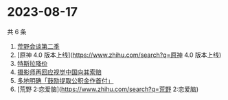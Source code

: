 # 2023-08-17

共 6 条

<!-- BEGIN -->
<!-- 最后更新时间 Thu Aug 17 2023 11:11:24 GMT+0800 (China Standard Time) -->

1. [荒野会谈第二季](https://www.zhihu.com/search?q=荒野会谈第二季)
1. [原神 4.0 版本上线](https://www.zhihu.com/search?q=原神 4.0 版本上线)
1. [特斯拉降价](https://www.zhihu.com/search?q=特斯拉降价)
1. [摄影师再回应视觉中国向其索赔](https://www.zhihu.com/search?q=摄影师再回应视觉中国向其索赔)
1. [多地明确「鼓励提取公积金作首付」](https://www.zhihu.com/search?q=多地明确「鼓励提取公积金作首付」)
1. [荒野 2:恋爱脑](https://www.zhihu.com/search?q=荒野 2:恋爱脑)

<!-- END -->
